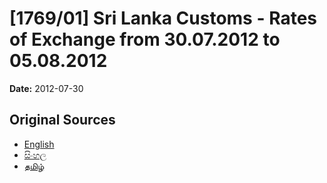 # [1769/01] Sri Lanka Customs - Rates of Exchange from 30.07.2012 to 05.08.2012

**Date:** 2012-07-30

## Original Sources

- [English](https://documents.gov.lk/view/extra-gazettes/2012/7/1769-01_E.pdf)
- [සිංහල](https://documents.gov.lk/view/extra-gazettes/2012/7/1769-01_S.pdf)
- [தமிழ்](https://documents.gov.lk/view/extra-gazettes/2012/7/1769-01_T.pdf)

